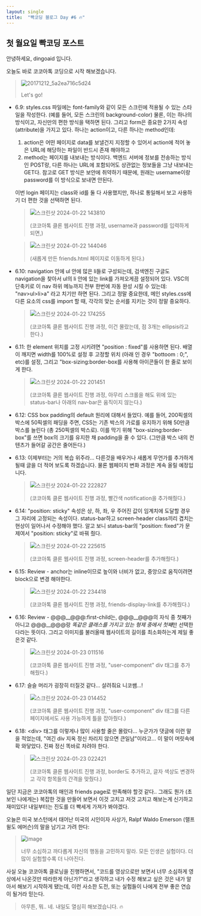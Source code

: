 ```yaml
---
layout: single
title:  "빡코딩 블로그 Day #6 🔥"
---
```


## 첫 월요일 빡코딩 포스트

안녕하세요, dingoaid 입니다.

오늘도 바로 코코아톡 코딩으로 시작 해보겠습니다. 

>![20171212_5a2ea716c5d24](https://github.com/dingoaid/dingoaid.github.io/assets/107102476/bc4cdaa3-1638-431f-a0e6-a2e7f82fa068)
>
>Let's go!

- 6.9: styles.css 파일에는 font-family와 같이 모든 스크린에 적용될 수 있는 스타일을 작성한다. (예를 들어, 모든 스크린의 background-color) 물론, 이는 하나의 방식이고, 자신만의 편한 방식을 택하면 된다. 그리고 form은 중요한 2가지 속성(attribute)을 가지고 있다. 하나는 action이고, 다른 하나는 method인데:
  1. action은 어떤 페이지로 data를 보낼건지 지정할 수 있어서 action에 적어 놓은 URL에 해당하는 파일이 반드시 존재 해야하고
  2. method는 페이지를 내보내는 방식이다. 백엔드 서버에 정보를 전송하는 방식인 POST랑, 다른 하나는 URL에 포함되어도 상관없는 정보들을 그냥 내보내는 GET다. 참고로 GET 방식은 보안에 취약하기 때문에, 원래는 username이랑 password를 이 방식으로 보내면 안된다.

  이번 login 페이지는 class와 id를 둘 다 사용했지만, 하나로 통일해서 보고 사용하기 더 편한 것을 선택하면 된다.

  >![스크린샷 2024-01-22 143810](https://github.com/dingoaid/dingoaid.github.io/assets/107102476/a723bca5-149c-49c2-855b-425508d77210)
  >
  >(코코아톡 클론 웹사이트 진행 과정, username과 password를 입력하게 되면,)

  >![스크린샷 2024-01-22 144046](https://github.com/dingoaid/dingoaid.github.io/assets/107102476/337898e0-0f54-4621-a16b-f419ecd409d7)
  >
  >(새롭게 만든 friends.html 페이지로 이동하게 된다.)

- 6.10: navigation 안에 ul 안에 많은 li들로 구성되는데, 검색엔진 구글도 navigation을 찾아서 ul의 li 안에 있는 link를 가져오게끔 설정되어 있다. VSC의 단축키로 이 nav 하위 메뉴까지 전부 한번에 자동 완성 시킬 수 있는데: "nav>ul>li>a" 라고 치기만 하면 된다. 그리고 정말 중요한데, 메인 styles.css에 다른 요소의 css를 import 할 때, 각각의 맞는 순서를 지키는 것이 정말 중요하다.

  >![스크린샷 2024-01-22 174255](https://github.com/dingoaid/dingoaid.github.io/assets/107102476/8c34b25d-88b6-4056-8223-7f0660a49ef0)
  >
  >(코코아톡 클론 웹사이트 진행 과정, 이건 몰랐는데, 점 3개는 ellipsis라고 한다.)

- 6.11: 한 element 위치를 고정 시키려면 "position : fixed"를 사용하면 된다. 배열이 깨지면 width를 100%로 설정 후 고정할 위치 (아래 인 경우 "bottoom : 0;", etc)를 설정, 그리고 "box-sizing:border-box를 사용해 아이콘들이 한 줄로 보이게 한다.

  >![스크린샷 2024-01-22 201451](https://github.com/dingoaid/dingoaid.github.io/assets/107102476/30fe7d74-5c57-43f4-b97c-6faa98396cc8)
  >
  >(코코아톡 클론 웹사이트 진행 과정, 아무리 스크롤을 해도 위에 있는 status-bar나 아래의 nav-bar은 움직이지 않는다.)

- 6.12: CSS box padding의 default 원리에 대해서 들었다. 예를 들어, 200픽셀의 박스에 50픽셀의 패딩을 주면, CSS는 기존 박스의 가로를 유지하기 위해 50만큼 박스를 늘린다 (총 250픽셀의 박스로). 이를 막기 위해 "box-sizing:border-box"를 쓰면 box의 크기를 유지한 채 padding을 줄 수 있다. (그만큼 박스 내의 컨텐츠가 들어갈 공간은 줄어든다.)

- 6.13: 이제부터는 거의 복습 위주라... 다른것을 배우거나 새롭게 무언가를 추가하게 될때 글을 더 적어 보도록 하겠습니다. 물론 웹페이지 변화 과정은 계속 올릴 예정입니다.

  >![스크린샷 2024-01-22 222827](https://github.com/dingoaid/dingoaid.github.io/assets/107102476/70710a5b-380c-4500-b541-96cb55dd7e61)
  >
  >(코코아톡 클론 웹사이트 진행 과정, 빨간색 notification을 추가해줬다.)

- 6.14: "position: sticky" 속성은 상, 하, 좌, 우 주어진 값이 임계치에 도달할 경우 그 자리에 고정되는 속성이다. status-bar하고 screen-header class끼리 겹치는 현상이 일어나서 수정해야 했다. 알고 보니 status-bar의 "position: fixed"가 문제여서 "position: sticky"로 바꿔 줬다.
  
  >![스크린샷 2024-01-22 225615](https://github.com/dingoaid/dingoaid.github.io/assets/107102476/b5b5deea-0b86-4c54-9925-a5aa9abb1f7b)
  >
  >(코코아톡 클론 웹사이트 진행 과정, screen-header를 추가해줬다.)

- 6.15: Review - anchor는 inline이므로 높이와 너비가 없고, 중앙으로 움직이려면 block으로 변경 해야한다.

  >![스크린샷 2024-01-22 234418](https://github.com/dingoaid/dingoaid.github.io/assets/107102476/b595b44a-fe7e-4c69-8731-b7c8ac13c068)
  >
  >(코코아톡 클론 웹사이트 진행 과정, friends-display-link를 추가해줬다.)

- 6.16: Review - @@@\_\_@@@:first-child는, @@@\_\_@@@의 자식 중 첫째가 아니고 @@@\_\_@@@랑 *똑같은 클래스를 가지고 있는 형제 중에서 첫째*만 선택한다라는 뜻이다. 그리고 이미지를 불러올때 웹사이트의 길이를 최소화하는게 제일 좋은것 같다.

  >![스크린샷 2024-01-23 011516](https://github.com/dingoaid/dingoaid.github.io/assets/107102476/25c8909c-bf1d-46e7-85a1-c8827237dd4a)
  >
  >(코코아톡 클론 웹사이트 진행 과정, "user-component" div 태그를 추가해줬다.)

- 6.17: 슬슬 머리가 굉장히 터질것 같다... 살려줘요 니코쌤...!

  >![스크린샷 2024-01-23 014452](https://github.com/dingoaid/dingoaid.github.io/assets/107102476/e3565425-6d4f-415f-bb5c-6eb79eee758a)
  >
  >(코코아톡 클론 웹사이트 진행 과정, "user-component" div 태그를 다른 페이지에서도 사용 가능하게 틀을 잡아줬다.)

- 6.18: \<div\> 태그를 이렇게나 많이 사용할 줄은 몰랐다... 누군가가 댓글에 이런 말을 적었는데, "여긴 div 지옥 정신 차리지 않으면 큰일남"이라고... 이 말이 머릿속에 확 와닿았다. 진짜 정신 똑바로 차려야 한다.

  >![스크린샷 2024-01-23 022421](https://github.com/dingoaid/dingoaid.github.io/assets/107102476/5d17517e-7a3a-4b30-bb3d-b4e590a23cb5)
  >
  >(코코아톡 클론 웹사이트 진행 과정, border도 추가하고, 글자 색상도 변경하고 각각 항목들의 간격을 맞췄다.)

일단 지금은 코코아톡의 매인과 friends page로 만족해야 할것 같다.. 그래도 뭔가 (초보인 나에게는) 복잡한 것을 만들어 보면서 이것 고치고 저것 고치고 해보는게 신기하고 재미있다! 내일부터는 진도를 더 빡세게 가져가 봐야겠다.

오늘은 미국 보스턴에서 태어난 미국의 시인이자 사상가, Ralpf Waldo Emerson (랠프 윌도 에머슨)의 말을 남기고 가려 한다:

>![image](https://github.com/dingoaid/dingoaid.github.io/assets/107102476/edc62222-bb37-4343-b300-3b5fd9f26f01)
>
>너무 소심하고 까다롭게 자신의 행동을 고민하지 말라. 모든 인생은 실험이다. 더 많이 실험할수록 더 나아진다.

사실 오늘 코코아톡 클로닝을 진행하면서, "코드를 영상으로만 보면서 너무 소심하게 영상에서 나온것만 따라한게 아닌가?"라고 생각하고 내가 수정 해보고 싶은 것은 내가 알아서 해보기 시작하게 됐는데, 이런 사소한 도전, 또는 실험들이 나에게 전부 좋은 연습이 될거라 믿는다.

>아무튼, 뭐.. 네. 내일도 열심히 해보겠습니다. 🔥

